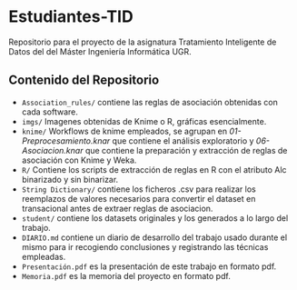 # Estudiantes-TID
Repositorio para el proyecto de la asignatura Tratamiento Inteligente de Datos del  del Máster Ingeniería Informática UGR.

## Contenido del Repositorio
- `Association_rules/` contiene las reglas de asociación obtenidas con cada software.
- `imgs/` Imagenes obtenidas de Knime o R, gráficas esencialmente.
- `knime/` Workflows de knime empleados, se agrupan en _01-Preprocesamiento.knar_ que contiene el análisis exploratorio y _06-Asociacion.knar_ que contiene la preparación y extracción de reglas de asociación con Knime y Weka.
- `R/` Contiene los scripts de extracción de reglas en R con el atributo Alc binarizado y sin binarizar.
- `String Dictionary/` contiene los ficheros .csv para realizar los reemplazos de valores necesarios para convertir el dataset en transacional antes de extraer reglas de asociacion.
- `student/` contiene los datasets originales y los generados a lo largo del trabajo.
- `DIARIO.md` contiene un diario de desarrollo del trabajo usado durante el mismo para ir recogiendo conclusiones y registrando las técnicas empleadas.
- `Presentación.pdf` es la presentación de este trabajo en formato pdf.
- `Memoria.pdf` es la memoria del proyecto en formato pdf.
